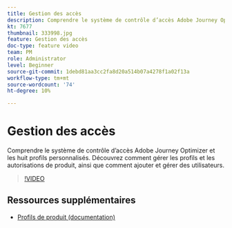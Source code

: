 ```yaml
---
title: Gestion des accès
description: Comprendre le système de contrôle d’accès Adobe Journey Optimizer et les huit profils personnalisés. Découvrez comment gérer les profils et les autorisations de produit, ainsi que comment ajouter et gérer des utilisateurs.
kt: 7677
thumbnail: 333998.jpg
feature: Gestion des accès
doc-type: feature video
team: PM
role: Administrator
level: Beginner
source-git-commit: 1debd81aa3cc2fa8d20a514b07a4278f1a02f13a
workflow-type: tm+mt
source-wordcount: '74'
ht-degree: 10%

---
```



# Gestion des accès

Comprendre le système de contrôle d’accès Adobe Journey Optimizer et les huit profils personnalisés. Découvrez comment gérer les profils et les autorisations de produit, ainsi que comment ajouter et gérer des utilisateurs.

>[!VIDEO](https://video.tv.adobe.com/v/333998?quality=12)

## Ressources supplémentaires

* [Profils de produit (documentation)](https://experienceleague.adobe.com/docs/journey-optimizer/using/administration/ootb-product-profiles.html)
